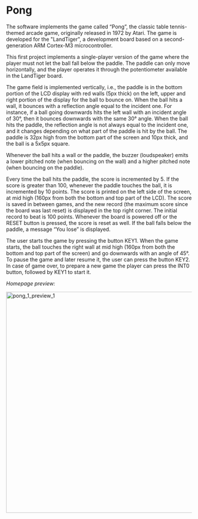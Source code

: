 # Pong
The software implements the game called “Pong”, the classic table tennis-themed arcade game, originally released in 1972 by Atari. The game is developed for the "LandTiger", a development board based on a second-generation ARM Cortex-M3 microcontroller.

This first project implements a single-player version of the game where the player must not let the ball fall below the paddle. The paddle can only move horizontally, and the player operates it through the potentiometer available in the LandTiger board.

The game field is implemented vertically, i.e., the paddle is in the bottom portion of the LCD display with red walls (5px thick) on the left, upper and right portion of the display for the ball to bounce on.
When the ball hits a wall, it bounces with a reflection angle equal to the incident one. For instance, if a ball going downwards hits the left wall with an incident angle of 30°, then it bounces downwards with the same 30° angle.
When the ball hits the paddle, the reflection angle is not always equal to the incident one, and it changes depending on what part of the paddle is hit by the ball.
The paddle is 32px high from the bottom part of the screen and 10px thick, and the ball is a 5x5px square.
 
Whenever the ball hits a wall or the paddle, the buzzer (loudspeaker) emits a lower pitched note (when bouncing on the wall) and a higher pitched note (when bouncing on the paddle).

Every time the ball hits the paddle, the score is incremented by 5. If the score is greater than 100, whenever the paddle touches the ball, it is incremented by 10 points. The score is printed on the left side of the screen, at mid high (160px from both the bottom and top part of the LCD). The score is saved in between games, and the new record (the maximum score since the board was last reset) is displayed in the top right corner. The initial record to beat is 100 points. Whenever the board is powered off or the RESET button is pressed, the score is reset as well. If the ball falls below the paddle, a message “You lose” is displayed.

The user starts the game by pressing the button KEY1. When the game starts, the ball touches the right wall at mid high (160px from both the bottom and top part of the screen) and go downwards with an angle of 45°. To pause the game and later resume it, the user can press the button KEY2. In case of game over, to prepare a new game the player can press the INT0 button, followed by KEY1 to start it.

_Homepage preview:_

<img width="599" alt="pong_1_preview_1" src="https://user-images.githubusercontent.com/22116863/149002357-a1da94b4-7e4b-4a63-90ba-d259216f001a.png">

